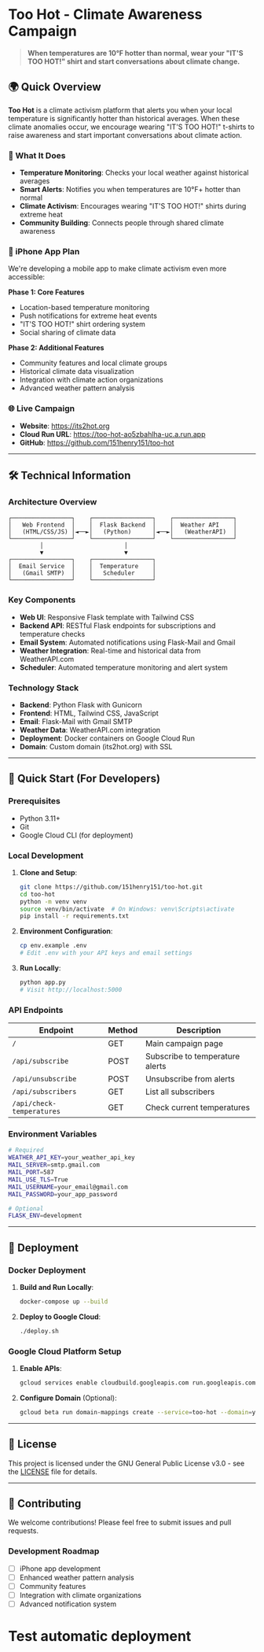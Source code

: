 # Too Hot - Climate Awareness Campaign

> **When temperatures are 10°F hotter than normal, wear your "IT'S TOO HOT!" shirt and start conversations about climate change.**

## 🌍 Quick Overview

**Too Hot** is a climate activism platform that alerts you when your local temperature is significantly hotter than historical averages. When these climate anomalies occur, we encourage wearing "IT'S TOO HOT!" t-shirts to raise awareness and start important conversations about climate action.

### 🎯 What It Does

- **Temperature Monitoring**: Checks your local weather against historical averages
- **Smart Alerts**: Notifies you when temperatures are 10°F+ hotter than normal
- **Climate Activism**: Encourages wearing "IT'S TOO HOT!" shirts during extreme heat
- **Community Building**: Connects people through shared climate awareness

### 📱 iPhone App Plan

We're developing a mobile app to make climate activism even more accessible:

**Phase 1: Core Features**
- Location-based temperature monitoring
- Push notifications for extreme heat events
- "IT'S TOO HOT!" shirt ordering system
- Social sharing of climate data

**Phase 2: Additional Features**
- Community features and local climate groups
- Historical climate data visualization
- Integration with climate action organizations
- Advanced weather pattern analysis

### 🌐 Live Campaign

- **Website**: https://its2hot.org
- **Cloud Run URL**: https://too-hot-ao5zbahlha-uc.a.run.app
- **GitHub**: https://github.com/151henry151/too-hot

---

## 🛠️ Technical Information

### Architecture Overview

```
┌─────────────────┐    ┌─────────────────┐    ┌─────────────────┐
│   Web Frontend  │    │  Flask Backend  │    │  Weather API    │
│   (HTML/CSS/JS) │◄──►│   (Python)      │◄──►│   (WeatherAPI)  │
└─────────────────┘    └─────────────────┘    └─────────────────┘
         │                       │
         ▼                       ▼
┌─────────────────┐    ┌─────────────────┐
│  Email Service  │    │  Temperature    │
│   (Gmail SMTP)  │    │   Scheduler     │
└─────────────────┘    └─────────────────┘
```

### Key Components

- **Web UI**: Responsive Flask template with Tailwind CSS
- **Backend API**: RESTful Flask endpoints for subscriptions and temperature checks
- **Email System**: Automated notifications using Flask-Mail and Gmail
- **Weather Integration**: Real-time and historical data from WeatherAPI.com
- **Scheduler**: Automated temperature monitoring and alert system

### Technology Stack

- **Backend**: Python Flask with Gunicorn
- **Frontend**: HTML, Tailwind CSS, JavaScript
- **Email**: Flask-Mail with Gmail SMTP
- **Weather Data**: WeatherAPI.com integration
- **Deployment**: Docker containers on Google Cloud Run
- **Domain**: Custom domain (its2hot.org) with SSL

---

## 🚀 Quick Start (For Developers)

### Prerequisites
- Python 3.11+
- Git
- Google Cloud CLI (for deployment)

### Local Development

1. **Clone and Setup**:
   ```bash
   git clone https://github.com/151henry151/too-hot.git
   cd too-hot
   python -m venv venv
   source venv/bin/activate  # On Windows: venv\Scripts\activate
   pip install -r requirements.txt
   ```

2. **Environment Configuration**:
   ```bash
   cp env.example .env
   # Edit .env with your API keys and email settings
   ```

3. **Run Locally**:
   ```bash
   python app.py
   # Visit http://localhost:5000
   ```

### API Endpoints

| Endpoint | Method | Description |
|----------|--------|-------------|
| `/` | GET | Main campaign page |
| `/api/subscribe` | POST | Subscribe to temperature alerts |
| `/api/unsubscribe` | POST | Unsubscribe from alerts |
| `/api/subscribers` | GET | List all subscribers |
| `/api/check-temperatures` | GET | Check current temperatures |

### Environment Variables

```bash
# Required
WEATHER_API_KEY=your_weather_api_key
MAIL_SERVER=smtp.gmail.com
MAIL_PORT=587
MAIL_USE_TLS=True
MAIL_USERNAME=your_email@gmail.com
MAIL_PASSWORD=your_app_password

# Optional
FLASK_ENV=development
```

---

## 🐳 Deployment

### Docker Deployment

1. **Build and Run Locally**:
   ```bash
   docker-compose up --build
   ```

2. **Deploy to Google Cloud**:
   ```bash
   ./deploy.sh
   ```

### Google Cloud Platform Setup

1. **Enable APIs**:
   ```bash
   gcloud services enable cloudbuild.googleapis.com run.googleapis.com containerregistry.googleapis.com artifactregistry.googleapis.com
   ```

2. **Configure Domain** (Optional):
   ```bash
   gcloud beta run domain-mappings create --service=too-hot --domain=your-domain.com --region=us-central1
   ```

---

## 📄 License

This project is licensed under the GNU General Public License v3.0 - see the [LICENSE](LICENSE) file for details.

---

## 🤝 Contributing

We welcome contributions! Please feel free to submit issues and pull requests.

### Development Roadmap

- [ ] iPhone app development
- [ ] Enhanced weather pattern analysis
- [ ] Community features
- [ ] Integration with climate organizations
- [ ] Advanced notification system
# Test automatic deployment
